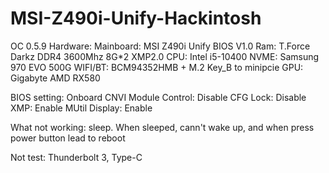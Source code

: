 # MSI-Z490i-Unify-Hackintosh
OC 0.5.9
Hardware:
Mainboard: MSI Z490i Unify  BIOS V1.0
Ram: T.Force Darkz DDR4 3600Mhz 8G*2 XMP2.0
CPU: Intel i5-10400
NVME: Samsung 970 EVO 500G
WIFI/BT: BCM94352HMB + M.2 Key_B to minipcie
GPU: Gigabyte AMD RX580

BIOS setting:
Onboard CNVI Module Control: Disable
CFG Lock: Disable
XMP: Enable
MUtil Display: Enable

What not working:
sleep. When sleeped, cann't wake up, and when press power button lead to reboot

Not test:
Thunderbolt 3, Type-C

 
